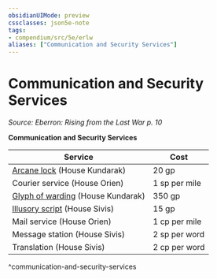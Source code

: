 ```yaml
---
obsidianUIMode: preview
cssclasses: json5e-note
tags:
- compendium/src/5e/erlw
aliases: ["Communication and Security Services"]
---
```

# Communication and Security Services
*Source: Eberron: Rising from the Last War p. 10* 

**Communication and Security Services**

| Service | Cost |
|---------|------|
| [Arcane lock](/3-Mechanics/CLI/spells/arcane-lock.md) (House Kundarak) | 20 gp |
| Courier service (House Orien) | 1 sp per mile |
| [Glyph of warding](/3-Mechanics/CLI/spells/glyph-of-warding.md) (House Kundarak) | 350 gp |
| [Illusory script](/3-Mechanics/CLI/spells/illusory-script.md) (House Sivis) | 15 gp |
| Mail service (House Orien) | 1 cp per mile |
| Message station (House Sivis) | 2 sp per word |
| Translation (House Sivis) | 2 cp per word |
^communication-and-security-services